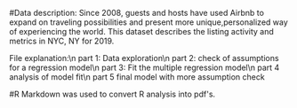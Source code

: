 #Data description: 
Since 2008, guests and hosts have used Airbnb to expand on traveling possibilities and present more unique,personalized way of experiencing the world. This dataset describes the listing activity and metrics in NYC,
NY for 2019.

File explanation:\n
part 1: Data exploration\n
part 2: check of assumptions for a regression model\n
part 3: Fit the multiple regression model\n
part 4 analysis of model fit\n
part 5 final model with more assumption check

#R Markdown was used to convert R analysis into pdf's.
